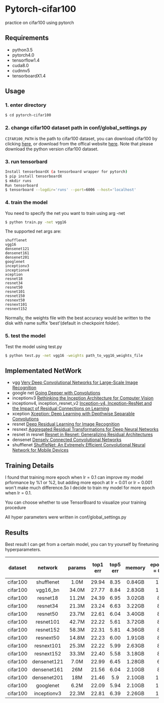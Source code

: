 # Pytorch-cifar100

practice on cifar100 using pytorch

## Requirements
- python3.5
- pytorch4.0
- tensorflow1.4
- cuda8.0
- cudnnv5
- tensorboardX1.4
## Usage

### 1. enter directory
```bash
$ cd pytorch-cifar100
```

### 2. change cifar100 dataset path in conf/global_settings.py
```CIFAR100_PATH``` is the path to cifar100 dataset, you can download cifar100 by clicking [here](https://www.cs.toronto.edu/~kriz/cifar-100-python.tar.gz), or download from the offical website [here](https://www.cs.toronto.edu/~kriz/cifar.html). Note that please download the python version cifar100 dataset.

### 3. run tensorbard
```bash
Install tensorboardX (a tensorboard wrapper for pytorch)
$ pip install tensorboardX
$ mkdir runs
Run tensorboard
$ tensorboard --logdir='runs' --port=6006 --host='localhost'
```

### 4. train the model
You need to specify the net you want to train using arg -net

```bash
$ python train.py -net vgg16
```
The supported net args are:
```
shufflenet
vgg16
densenet121
densenet161
densenet201
googlenet
inceptionv3
inceptionv4
xception
resnet18
resnet34
resnet50
resnet101
resnet150
resnext50
resnext101
resnext152
```
Normally, the weights file with the best accuracy would be written to the disk with name suffix 'best'(default in checkpoint folder).

### 5. test the model
Test the model using test.py
```bash
$ python test.py -net vgg16 -weights path_to_vgg16_weights_file
```

## Implementated NetWork

- vgg [Very Deep Convolutional Networks for Large-Scale Image Recognition](https://arxiv.org/abs/1409.1556v6)
- google net [Going Deeper with Convolutions](https://arxiv.org/abs/1409.4842v1)
- inceptionv3 [Rethinking the Inception Architecture for Computer Vision](https://arxiv.org/abs/1512.00567v3)
- inceptionv4, inception_resnet_v2 [Inception-v4, Inception-ResNet and the Impact of Residual Connections on Learning](https://arxiv.org/abs/1602.07261)
- xception [Xception: Deep Learning with Depthwise Separable Convolutions](https://arxiv.org/abs/1610.02357)
- resnet [Deep Residual Learning for Image Recognition](https://arxiv.org/abs/1512.03385v1)
- resnext [Aggregated Residual Transformations for Deep Neural Networks](https://arxiv.org/abs/1611.05431v2)
- resnet in resnet [Resnet in Resnet: Generalizing Residual Architectures](https://arxiv.org/abs/1603.08029v1)
- densenet [Densely Connected Convolutional Networks](https://arxiv.org/abs/1608.06993v5)
- shufflenet [ShuffleNet: An Extremely Efficient Convolutional Neural Network for Mobile Devices](https://arxiv.org/abs/1707.01083v2)
    
## Training Details
I found that training more epoch when lr = 0.1 can improve
my model prformance by %1 or %2, but adding more epoch at lr = 0.01
or lr = 0.001 won't make much difference.So I decide to train my
model for more epoch when lr = 0.1.

You can choose whether to use TensorBoard to visualize your training procedure

All hyper parameters were written in conf/global_settings.py

## Results
Best result I can get from a certain model, you can try yourself by finetuning hyperparameters.

|dataset|network|params|top1 err|top5 err|memory|epoch(lr = 0.1)|epoch(lr = 0.01)|epoch(lr = 0.001)|total epoch|
|:---:|:---:|:---:|:---:|:---:|:---:|:---:|:---:|:---:|:---:|
|cifar100|shufflenet|1.0M|29.94|8.35|0.84GB|140|40|40|220|
|cifar100|vgg16_bn|34.0M|27.77|8.84|2.83GB|140|40|40|220|
|cifar100|resnet18|11.2M|24.39|6.95|3.02GB|80|60|60|200|
|cifar100|resnet34|21.3M|23.24|6.63|3.22GB|80|60|60|200|
|cifar100|resnet50|23.7M|22.61|6.04|3.40GB|80|60|60|200|
|cifar100|resnet101|42.7M|22.22|5.61|3.72GB|80|60|60|200|
|cifar100|resnet152|58.3M|22.31|5.81|4.36GB|80|60|60|200|
|cifar100|resnext50|14.8M|22.23|6.00|1.91GB|80|60|60|200|
|cifar100|resnext101|25.3M|22.22|5.99|2.63GB|80|60|60|200|
|cifar100|resnext152|33.3M|22.40|5.58|3.18GB|80|60|60|200|
|cifar100|densenet121|7.0M|22.99|6.45|1.28GB|60|40|40|140|
|cifar100|densenet161|26M|21.56|6.04|2.10GB|80|40|40|160|
|cifar100|densenet201|18M|21.46|5.9|2.10GB|100|40|40|180|
|cifar100|googlenet|6.2M|22.09|5.94|2.10GB|100|40|40|180|
|cifar100|inceptionv3|22.3M|22.81|6.39|2.26GB|140|80|60|280|



